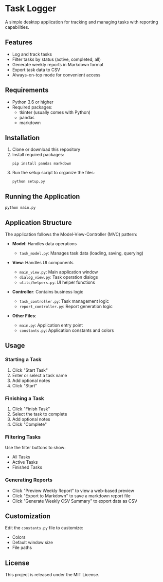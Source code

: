 # Task Logger

A simple desktop application for tracking and managing tasks with reporting capabilities.

## Features

- Log and track tasks
- Filter tasks by status (active, completed, all)
- Generate weekly reports in Markdown format
- Export task data to CSV
- Always-on-top mode for convenient access

## Requirements

- Python 3.6 or higher
- Required packages:
  - tkinter (usually comes with Python)
  - pandas
  - markdown

## Installation

1. Clone or download this repository
2. Install required packages:
   ```
   pip install pandas markdown
   ```
3. Run the setup script to organize the files:
   ```
   python setup.py
   ```

## Running the Application

```
python main.py
```

## Application Structure

The application follows the Model-View-Controller (MVC) pattern:

- **Model**: Handles data operations

  - `task_model.py`: Manages task data (loading, saving, querying)

- **View**: Handles UI components

  - `main_view.py`: Main application window
  - `dialog_view.py`: Task operation dialogs
  - `utils/helpers.py`: UI helper functions

- **Controller**: Contains business logic

  - `task_controller.py`: Task management logic
  - `report_controller.py`: Report generation logic

- **Other Files**:
  - `main.py`: Application entry point
  - `constants.py`: Application constants and colors

## Usage

### Starting a Task

1. Click "Start Task"
2. Enter or select a task name
3. Add optional notes
4. Click "Start"

### Finishing a Task

1. Click "Finish Task"
2. Select the task to complete
3. Add optional notes
4. Click "Complete"

### Filtering Tasks

Use the filter buttons to show:

- All Tasks
- Active Tasks
- Finished Tasks

### Generating Reports

- Click "Preview Weekly Report" to view a web-based preview
- Click "Export to Markdown" to save a markdown report file
- Click "Generate Weekly CSV Summary" to export data as CSV

## Customization

Edit the `constants.py` file to customize:

- Colors
- Default window size
- File paths

## License

This project is released under the MIT License.
